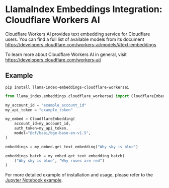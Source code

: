 # LlamaIndex Embeddings Integration: Cloudflare Workers AI

Cloudflare Workers AI provides text embedding service for Cloudflare users. You can find a full list of available models from its document
https://developers.cloudflare.com/workers-ai/models/#text-embeddings

To learn more about Cloudflare Workers AI in general, visit https://developers.cloudflare.com/workers-ai/

## Example

```shell
pip install llama-index-embeddings-cloudflare-workersai
```

```py
from llama_index.embeddings.cloudflare_workersai import CloudflareEmbedding

my_account_id = "example_account_id"
my_api_token = "example_token"

my_embed = CloudflareEmbedding(
    account_id=my_account_id,
    auth_token=my_api_token,
    model="@cf/baai/bge-base-en-v1.5",
)

embeddings = my_embed.get_text_embedding("Why sky is blue")

embeddings_batch = my_embed.get_text_embedding_batch(
    ["Why sky is blue", "Why roses are red"]
)
```

For more detailed example of installation and usage, please refer to the [Jupyter Notebook example](https://docs.llamaindex.ai/en/stable/examples/embeddings/cloudflare_workersai/).
